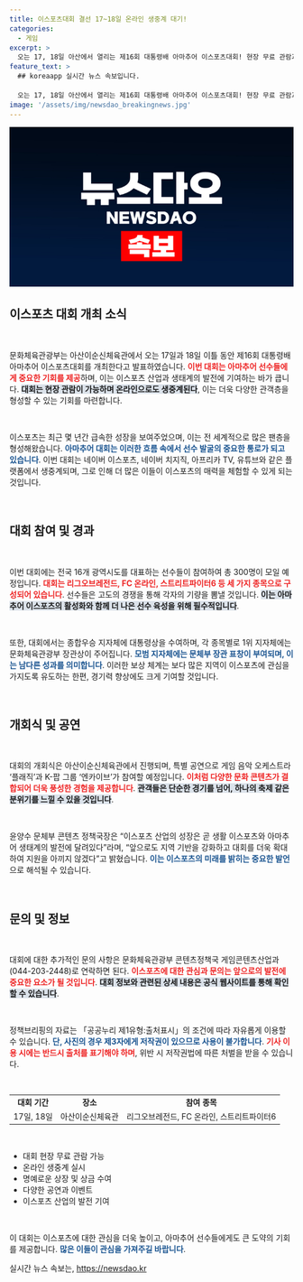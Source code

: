 ```yaml
---
title: 이스포츠대회 결선 17~18일 온라인 생중계 대기!
categories:
  - 게임
excerpt: >
  오는 17, 18일 아산에서 열리는 제16회 대통령배 아마추어 이스포츠대회! 현장 무료 관람과 다양한 콘텐츠 생중계가 기다리고 있습니다. 우승 지자체에 주어지는 대통령상과 특별 공연까지, 놓치지 마세요!
feature_text: >
  ## koreaapp 실시간 뉴스 속보입니다.

  오는 17, 18일 아산에서 열리는 제16회 대통령배 아마추어 이스포츠대회! 현장 무료 관람과 다양한 콘텐츠 생중계가 기다리고 있습니다. 우승 지자체에 주어지는 대통령상과 특별 공연까지, 놓치지 마세요!
image: '/assets/img/newsdao_breakingnews.jpg'
---
```


<p><img src="/assets/img/newsdao_breakingnews.jpg" alt="koreaapp 속보" /></p>

<h2 data-ke-size="size26">이스포츠 대회 개최 소식</h2>

<p data-ke-size="size16">&nbsp;</p> 

<p>문화체육관광부는 아산이순신체육관에서 오는 17일과 18일 이틀 동안 제16회 대통령배 아마추어 이스포츠대회를 개최한다고 발표하였습니다. <b><span style="color: #ee2323;">이번 대회는 아마추어 선수들에게 중요한 기회를 제공</span></b>하며, 이는 이스포츠 산업과 생태계의 발전에 기여하는 바가 큽니다. <b><span style="background-color: #21538527;">대회는 현장 관람이 가능하며 온라인으로도 생중계된다</span></b>, 이는 더욱 다양한 관객층을 형성할 수 있는 기회를 마련합니다. </p>

<p data-ke-size="size16">&nbsp;</p>

<p>이스포츠는 최근 몇 년간 급속한 성장을 보여주었으며, 이는 전 세계적으로 많은 팬층을 형성해왔습니다. <b><span style="color: #1a5490;">아마추어 대회는 이러한 흐름 속에서 선수 발굴의 중요한 통로가 되고 있습니다</span></b>. 이번 대회는 네이버 이스포츠, 네이버 치지직, 아프리카 TV, 유튜브와 같은 플랫폼에서 생중계되며, 그로 인해 더 많은 이들이 이스포츠의 매력을 체험할 수 있게 되는 것입니다. </p>

<p><br></p>

<h2 data-ke-size="size26">대회 참여 및 경과</h2>

<p data-ke-size="size16">&nbsp;</p>

<p>이번 대회에는 전국 16개 광역시도를 대표하는 선수들이 참여하여 총 300명이 모일 예정입니다. <b><span style="color: #ee2323;">대회는 리그오브레전드, FC 온라인, 스트리트파이터6 등 세 가지 종목으로 구성되어 있습니다</span></b>. 선수들은 고도의 경쟁을 통해 각자의 기량을 뽐낼 것입니다. <b><span style="background-color: #21538527;">이는 아마추어 이스포츠의 활성화와 함께 더 나은 선수 육성을 위해 필수적입니다</span></b>.</p>

<p data-ke-size="size16">&nbsp;</p>

<p>또한, 대회에서는 종합우승 지자체에 대통령상을 수여하며, 각 종목별로 1위 지자체에는 문화체육관광부 장관상이 주어집니다. <b><span style="color: #1a5490;">모범 지자체에는 문체부 장관 표창이 부여되며, 이는 남다른 성과를 의미합니다</span></b>. 이러한 보상 체계는 보다 많은 지역이 이스포츠에 관심을 가지도록 유도하는 한편, 경기력 향상에도 크게 기여할 것입니다.</p>

<p><br></p>

<h2 data-ke-size="size26">개회식 및 공연</h2>

<p data-ke-size="size16">&nbsp;</p>

<p>대회의 개회식은 아산이순신체육관에서 진행되며, 특별 공연으로 게임 음악 오케스트라 ‘플래직’과 K-팝 그룹 ‘엔카이브’가 참여할 예정입니다. <b><span style="color: #ee2323;">이처럼 다양한 문화 콘텐츠가 결합되어 더욱 풍성한 경험을 제공합니다</span></b>. <b><span style="background-color: #21538527;">관객들은 단순한 경기를 넘어, 하나의 축제 같은 분위기를 느낄 수 있을 것입니다</span></b>.</p>

<p data-ke-size="size16">&nbsp;</p>

<p>윤양수 문체부 콘텐츠 정책국장은 “이스포츠 산업의 성장은 곧 생활 이스포츠와 아마추어 생태계의 발전에 달려있다”라며, “앞으로도 지역 기반을 강화하고 대회를 더욱 확대하여 지원을 아끼지 않겠다”고 밝혔습니다. <b><span style="color: #1a5490;">이는 이스포츠의 미래를 밝히는 중요한 발언</span></b>으로 해석될 수 있습니다.</p>

<p><br></p>

<h2 data-ke-size="size26">문의 및 정보</h2>

<p data-ke-size="size16">&nbsp;</p>

<p>대회에 대한 추가적인 문의 사항은 문화체육관광부 콘텐츠정책국 게임콘텐츠산업과(044-203-2448)로 연락하면 된다. <b><span style="color: #ee2323;">이스포츠에 대한 관심과 문의는 앞으로의 발전에 중요한 요소가 될 것입니다</span></b>. <b><span style="background-color: #21538527;">대회 정보와 관련된 상세 내용은 공식 웹사이트를 통해 확인할 수 있습니다</span></b>.</p>

<p data-ke-size="size16">&nbsp;</p>

<p>정책브리핑의 자료는 「공공누리 제1유형:출처표시」의 조건에 따라 자유롭게 이용할 수 있습니다. <b><span style="color: #1a5490;">단, 사진의 경우 제3자에게 저작권이 있으므로 사용이 불가합니다</span></b>. <b><span style="color: #ee2323;">기사 이용 시에는 반드시 출처를 표기해야 하며</span></b>, 위반 시 저작권법에 따른 처벌을 받을 수 있습니다.</p>

<p data-ke-size="size16">&nbsp;</p> 

<table>
  <tr>
    <td style="text-align: center; height: 17px;"><b>대회 기간</b></td>
    <td style="text-align: center; height: 17px;"><b>장소</b></td>
    <td style="text-align: center; height: 17px;"><b>참여 종목</b></td>
  </tr>
  <tr>
    <td style="text-align: center; height: 17px;">17일, 18일</td>
    <td style="text-align: center; height: 17px;">아산이순신체육관</td>
    <td style="text-align: center; height: 17px;">리그오브레전드, FC 온라인, 스트리트파이터6</td>
  </tr>
</table>

<p data-ke-size="size16">&nbsp;</p> 

<ul>
  <li>대회 현장 무료 관람 가능</li>
  <li>온라인 생중계 실시</li>
  <li>명예로운 상장 및 상금 수여</li>
  <li>다양한 공연과 이벤트</li>
  <li>이스포츠 산업의 발전 기여</li>
</ul>

<p data-ke-size="size16">&nbsp;</p> 

<p>이 대회는 이스포츠에 대한 관심을 더욱 높이고, 아마추어 선수들에게도 큰 도약의 기회를 제공합니다. <b><span style="color: #1a5490;">많은 이들이 관심을 가져주길 바랍니다</span></b>.</p>
실시간 뉴스 속보는, <a href="https://newsdao.kr" rel="dofollow">https://newsdao.kr</a>


